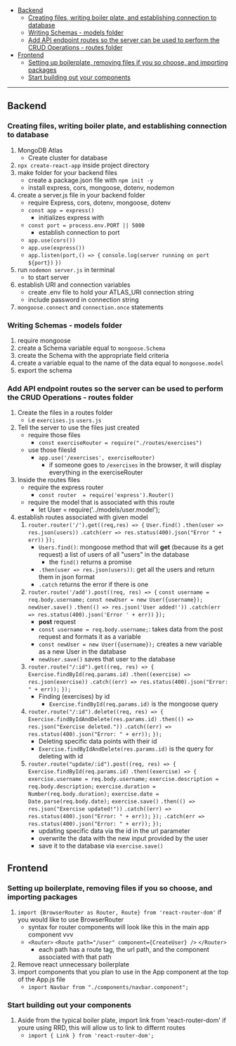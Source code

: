 

<!-- @import "[TOC]" {cmd="toc" depthFrom=1 depthTo=6 orderedList=false} -->

<!-- code_chunk_output -->

- [Backend](#backend)
  - [Creating files, writing boiler plate, and establishing connection to database](#creating-files-writing-boiler-plate-and-establishing-connection-to-database)
  - [Writing Schemas - models folder](#writing-schemas-models-folder)
  - [Add API endpoint routes so the server can be used to perform the CRUD Operations - routes folder](#add-api-endpoint-routes-so-the-server-can-be-used-to-perform-the-crud-operations-routes-folder)
- [Frontend](#frontend)
  - [Setting up boilerplate, removing files if you so choose, and importing packages](#setting-up-boilerplate-removing-files-if-you-so-choose-and-importing-packages)
  - [Start building out your components](#start-building-out-your-components)

<!-- /code_chunk_output -->


<hr>

## Backend

### Creating files, writing boiler plate, and establishing connection to database

1. MongoDB Atlas
    - Create cluster for database
2. `npx create-react-app` inside project directory
3. make folder for your backend files
    - create a package.json file with `npm init -y`
    - install express, cors, mongoose, dotenv, nodemon
4. create a server.js file in your backend folder
    - require Express, cors, dotenv, mongoose, dotenv
    - `const app = express()`
        - initializes express with
    - `const port = process.env.PORT || 5000`
        - establish connection to port
    - `app.use(cors())`
    - `app.use(express())`
    - `app.listen(port,() => {`
        `console.log(server running on port ${port})`
        `})`
5. run `nodemon server.js` in terminal
    - to start server
6. establish URI and connection variables
    - create .env file to hold your ATLAS_URI connection string
    - include password in connection string
7. `mongoose.connect` and `connection.once` statements

### Writing Schemas - models folder

1. require mongoose
2. create a Schema variable equal to `mongoose.Schema`
3. create the Schema with the appropriate field criteria
4. create a variable equal to the name of the data equal to `mongoose.model`
5. export the schema

### Add API endpoint routes so the server can be used to perform the CRUD Operations - routes folder

1. Create the files in a routes folder 
    - i.e `exercises.js` `users.js`
2. Tell the server to use the files just created
    - require those files 
        - `const exerciseRouter = require("./routes/exercises")`
    - use those filesId
        - `app.use('/exercises', exerciseRouter)`
            - if someone goes to `/exercises` in the browser, it will display everything in the exerciseRouter
3. Inside the routes files
    - require the express router
        - `const router  = require('express').Router()`
    - require the model that is associated with this route
        - let User = require('../models/user.model');
4. establish routes associated with given model 
    1.  `router.router('/').get((req,res) => {`
            `User.find()`
                `.then(user => res.json(users))`
                `.catch(err => res.status(400).json("Error " + err))`
        `});`
        - `Users.find()`: mongoose method that will <b>get</b> (because its a get request) a list of users of all "users" in the database
            - the `find()` returns a promise
        - `.then(user => res.json(users))`: get all the users and return them in json format
        - `.catch` returns the error if there is one
    2.  `router.route('/add').post((req, res) => {`
            `const username = req.body.username;`
            `const newUser = new User({username});`
                `newUser.save()`
                    `.then(() => res.json('User added!'))`
                    `.catch(err => res.status(400).json('Error ' + err))`
        `});`
        - <b>post</b> request
        - `const username = req.body.username;`: takes data from the post request and formats it as a variable 
        - `const newUser = new User({username});` creates a new variable as a new User in the database
        - `newUser.save()` saves that user to the database
    3.  `router.route("/:id").get((req, res) => {`
            `Exercise.findById(req.params.id)`
                `.then((exercise) => res.json(exercise))`
                `.catch((err) => res.status(400).json("Error: " + err));`
        `});`
        - Finding (exercises) by id
            - `Exercise.findById(req.params.id)` is the mongoose query
    4.  `router.route("/:id").delete((req, res) => {`
            `Exercise.findByIdAndDelete(res.params.id)`
                `.then(() => res.json("Exercise deleted."))`
                `.catch((err) => res.status(400).json("Error: " + err));`
        `});`
        - Deleting specific data points with their id
        - `Exercise.findByIdAndDelete(res.params.id)` is the query for deleting with id
    5.  `router.route("update/:id").post((req, res) => {`
        `Exercise.findById(req.params.id)`
            `.then((exercise) => {`
                `exercise.username = req.body.username;`
                `exercise.description = req.body.description;`
                `exercise.duration = Number(req.body.duration);`
                `exercise.date = Date.parse(req.body.date);`
                `exercise.save()`
                    `.then(() => res.json("Exercise updated!"))`
                    `.catch((err) => res.status(400).json("Error: " + err));`
                `});`
            `.catch(err => res.status(400).json("Error: " + err));`
        `});`
        - updating specific data via the id in the url parameter
        - overwrite the data with the new input provided by the user
        - save it to the database via `exercise.save()`

## Frontend

### Setting up boilerplate, removing files if you so choose, and importing packages

1. `import {BrowserRouter as Router, Route} from 'react-router-dom'` if you would like to use BrowserRouter
    - syntax for router components will look like this in the main app component vvv
    -   `<Router>`
            `<Route path="/user" component={CreateUser} />`
        `</Router>`
        - each path has a route tag, the url path, and the component associated with that path
2. Remove react unnecessary boilerplate
3. import components that you plan to use in the App component at the top of the App.js file 
    - `import Navbar from "./components/navbar.component";`

### Start building out your components 

1. Aside from the typical boiler plate, import link from 'react-router-dom' if youre using RRD, this will allow us to link to differnt routes
    - `import { Link } from 'react-router-dom';`